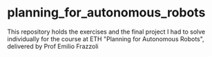 # planning_for_autonomous_robots
This repository holds the exercises and the final project I had to solve individually for the course at ETH "Planning for Autonomous Robots", delivered by Prof Emilio Frazzoli

